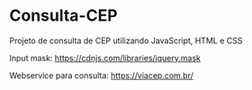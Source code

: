 # Consulta-CEP
Projeto de consulta de CEP utilizando JavaScript, HTML e CSS 

Input mask: https://cdnjs.com/libraries/jquery.mask

Webservice para consulta: https://viacep.com.br/
